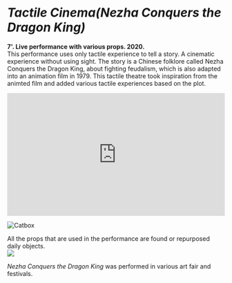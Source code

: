 # ***Tactile Cinema(Nezha Conquers the Dragon King)***  
**7'. Live performance with various props. 2020.**  
This performance uses only tactile experience to tell a story. A cinematic experience without using sight. The story is a Chinese folklore called Nezha Conquers the Dragon King, about fighting feudalism, which is also adapted into an animation film in 1979. This tactile theatre took inspiration from the animted film and added various tactile experiences based on the plot.
<div style="padding:56.25% 0 0 0;position:relative;"><iframe src="https://player.vimeo.com/video/486329391?h=dc0cfd12d0" style="position:absolute;top:0;left:0;width:100%;height:100%;" frameborder="0" allow="autoplay; fullscreen; picture-in-picture" allowfullscreen></iframe></div>

![Catbox](https://files.catbox.moe/kzuben.png)

All the props that are used in the performance are found or repurposed daily objects.   
![](https://files.catbox.moe/40ntoo.gif)




_Nezha Conquers the Dragon King_ was performed in various art fair and festivals.